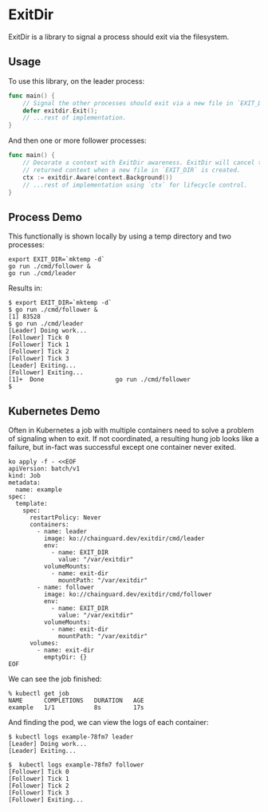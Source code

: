 # ExitDir

ExitDir is a library to signal a process should exit via the filesystem.

## Usage

To use this library, on the leader process:

```go
func main() {
	// Signal the other processes should exit via a new file in `EXIT_DIR`.
    defer exitdir.Exit();
	// ...rest of implementation. 
}
```

And then one or more follower processes:

```go
func main() {
	// Decorate a context with ExitDir awareness. ExitDir will cancel the
	// returned context when a new file in `EXIT_DIR` is created.
    ctx := exitdir.Aware(context.Background())
	// ...rest of implementation using `ctx` for lifecycle control.
}
```

## Process Demo

This functionally is shown locally by using a temp directory and two processes:

```shell
export EXIT_DIR=`mktemp -d`
go run ./cmd/follower &
go run ./cmd/leader
```

Results in:

```shell
$ export EXIT_DIR=`mktemp -d`
$ go run ./cmd/follower &
[1] 83528
$ go run ./cmd/leader
[Leader] Doing work...
[Follower] Tick 0
[Follower] Tick 1
[Follower] Tick 2
[Follower] Tick 3
[Leader] Exiting...
[Follower] Exiting...
[1]+  Done                    go run ./cmd/follower
$
```

## Kubernetes Demo

Often in Kubernetes a job with multiple containers need to solve a problem of
signaling when to exit. If not coordinated, a resulting hung job looks like a
failure, but in-fact was successful except one container never exited.

```shell
ko apply -f - <<EOF
apiVersion: batch/v1
kind: Job
metadata:
  name: example
spec:
  template:
    spec:
      restartPolicy: Never
      containers:
        - name: leader
          image: ko://chainguard.dev/exitdir/cmd/leader
          env:
            - name: EXIT_DIR
              value: "/var/exitdir"
          volumeMounts:
            - name: exit-dir
              mountPath: "/var/exitdir"
        - name: follower
          image: ko://chainguard.dev/exitdir/cmd/follower
          env:
            - name: EXIT_DIR
              value: "/var/exitdir"
          volumeMounts:
            - name: exit-dir
              mountPath: "/var/exitdir"
      volumes:
        - name: exit-dir
          emptyDir: {}
EOF
```

We can see the job finished:

```shell
% kubectl get job
NAME      COMPLETIONS   DURATION   AGE
example   1/1           8s         17s
```

And finding the pod, we can view the logs of each container:

```shell
$ kubectl logs example-78fm7 leader
[Leader] Doing work...
[Leader] Exiting...
```

```shell
$  kubectl logs example-78fm7 follower
[Follower] Tick 0
[Follower] Tick 1
[Follower] Tick 2
[Follower] Tick 3
[Follower] Exiting...
```

